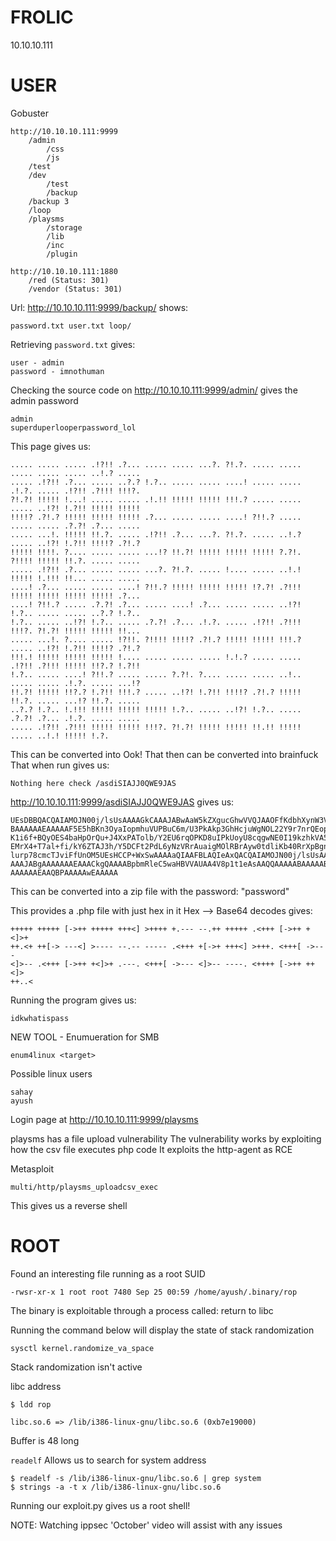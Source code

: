 # FROLIC

10.10.10.111

# USER


Gobuster

```
http://10.10.10.111:9999
    /admin 
        /css
        /js  
    /test
    /dev
        /test
        /backup
    /backup 3
    /loop
    /playsms
        /storage
        /lib
        /inc
        /plugin
    
http://10.10.10.111:1880
    /red (Status: 301)
    /vendor (Status: 301)
```

Url: http://10.10.10.111:9999/backup/ shows:

```
password.txt user.txt loop/
```

Retrieving ```password.txt``` gives:
```
user - admin
password - imnothuman
```

Checking the source code on http://10.10.10.111:9999/admin/ gives the admin password

```
admin
superduperlooperpassword_lol
```

This page gives us:

```
..... ..... ..... .!?!! .?... ..... ..... ...?. ?!.?. ..... ..... ..... ..... ..... ..!.? ..... 
..... .!?!! .?... ..... ..?.? !.?.. ..... ..... ....! ..... ..... .!.?. ..... .!?!! .?!!! !!!?. 
?!.?! !!!!! !...! ..... ..... .!.!! !!!!! !!!!! !!!.? ..... ..... ..... ..!?! !.?!! !!!!! !!!!! 
!!!!? .?!.? !!!!! !!!!! !!!!! .?... ..... ..... ....! ?!!.? ..... ..... ..... .?.?! .?... ..... 
..... ...!. !!!!! !!.?. ..... .!?!! .?... ...?. ?!.?. ..... ..!.? ..... ..!?! !.?!! !!!!? .?!.? 
!!!!! !!!!. ?.... ..... ..... ...!? !!.?! !!!!! !!!!! !!!!! ?.?!. ?!!!! !!!!! !!.?. ..... ..... 
..... .!?!! .?... ..... ..... ...?. ?!.?. ..... !.... ..... ..!.! !!!!! !.!!! !!... ..... ..... 
....! .?... ..... ..... ....! ?!!.? !!!!! !!!!! !!!!! !?.?! .?!!! !!!!! !!!!! !!!!! !!!!! .?... 
....! ?!!.? ..... .?.?! .?... ..... ....! .?... ..... ..... ..!?! !.?.. ..... ..... ..?.? !.?.. 
!.?.. ..... ..!?! !.?.. ..... .?.?! .?... .!.?. ..... .!?!! .?!!! !!!?. ?!.?! !!!!! !!!!! !!... 
..... ...!. ?.... ..... !?!!. ?!!!! !!!!? .?!.? !!!!! !!!!! !!!.? ..... ..!?! !.?!! !!!!? .?!.? 
!!!.! !!!!! !!!!! !!!!! !.... ..... ..... ..... !.!.? ..... ..... .!?!! .?!!! !!!!! !!?.? !.?!! 
!.?.. ..... ....! ?!!.? ..... ..... ?.?!. ?.... ..... ..... ..!.. ..... ..... .!.?. ..... ...!? 
!!.?! !!!!! !!?.? !.?!! !!!.? ..... ..!?! !.?!! !!!!? .?!.? !!!!! !!.?. ..... ...!? !!.?. ..... 
..?.? !.?.. !.!!! !!!!! !!!!! !!!!! !.?.. ..... ..!?! !.?.. ..... .?.?! .?... .!.?. ..... ..... 
..... .!?!! .?!!! !!!!! !!!!! !!!?. ?!.?! !!!!! !!!!! !!.!! !!!!! ..... ..!.! !!!!! !.?. 
```

This can be converted into Ook! That then can be converted into brainfuck
That when run gives us:

```
Nothing here check /asdiSIAJJ0QWE9JAS 
```


http://10.10.10.111:9999/asdiSIAJJ0QWE9JAS gives us:

```
UEsDBBQACQAIAMOJN00j/lsUsAAAAGkCAAAJABwAaW5kZXgucGhwVVQJAAOFfKdbhXynW3V4CwAB BAAAAAAEAAAAAF5E5hBKn3OyaIopmhuVUPBuC6m/U3PkAkp3GhHcjuWgNOL22Y9r7nrQEopVyJbs K1i6f+BQyOES4baHpOrQu+J4XxPATolb/Y2EU6rqOPKD8uIPkUoyU8cqgwNE0I19kzhkVA5RAmve EMrX4+T7al+fi/kY6ZTAJ3h/Y5DCFt2PdL6yNzVRrAuaigMOlRBrAyw0tdliKb40RrXpBgn/uoTj lurp78cmcTJviFfUnOM5UEsHCCP+WxSwAAAAaQIAAFBLAQIeAxQACQAIAMOJN00j/lsUsAAAAGkC AAAJABgAAAAAAAEAAACkgQAAAABpbmRleC5waHBVVAUAA4V8p1t1eAsAAQQAAAAABAAAAABQSwUG AAAAAAEAAQBPAAAAAwEAAAAA 
```

This can be converted into a zip file with the password: "password"

This provides a .php file with just hex in it
Hex --> Base64 decodes gives:

```
+++++ +++++ [->++ +++++ +++<] >++++ +.--- --.++ +++++ .<+++ [->++ +<]>+
++.<+ ++[-> ---<] >---- --.-- ----- .<+++ +[->+ +++<] >+++. <+++[ ->---
<]>-- .<+++ [->++ +<]>+ .---. <+++[ ->--- <]>-- ----. <++++ [->++ ++<]>
++..< 
```

Running the program gives us:

```
idkwhatispass
```

NEW TOOL - Enumueration for SMB
```
enum4linux <target>
```

Possible linux users
```
sahay
ayush
```

Login page at http://10.10.10.111:9999/playsms

playsms has a file upload vulnerability
The vulnerability works by exploiting how the csv file executes php code
It exploits the http-agent as RCE

Metasploit
```
multi/http/playsms_uploadcsv_exec
```

This gives us a reverse shell

# ROOT

Found an interesting file running as a root SUID
```
-rwsr-xr-x 1 root root 7480 Sep 25 00:59 /home/ayush/.binary/rop
```

The binary is exploitable through a process called: return to libc

Running the command below will display the state of stack randomization
```
sysctl kernel.randomize_va_space
```

Stack randomization isn't active

libc address
```
$ ldd rop

libc.so.6 => /lib/i386-linux-gnu/libc.so.6 (0xb7e19000)
```

Buffer is 48 long

```readelf``` Allows us to search for system address

```
$ readelf -s /lib/i386-linux-gnu/libc.so.6 | grep system
$ strings -a -t x /lib/i386-linux-gnu/libc.so.6
```

Running our exploit.py gives us a root shell!

NOTE: Watching ippsec 'October' video will assist with any issues